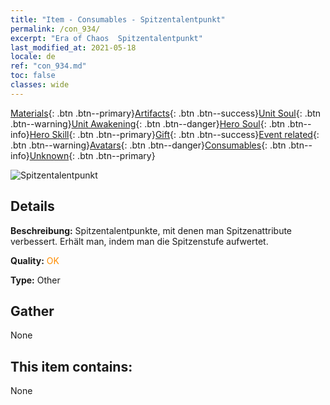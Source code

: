 ```yaml
---
title: "Item - Consumables - Spitzentalentpunkt"
permalink: /con_934/
excerpt: "Era of Chaos  Spitzentalentpunkt"
last_modified_at: 2021-05-18
locale: de
ref: "con_934.md"
toc: false
classes: wide
---
```

 [Materials](/ItemsDE/){: .btn .btn--primary}[Artifacts](/ItemsDE/Artifacts/){: .btn .btn--success}[Unit Soul](/ItemsDE/UnitSoul/){: .btn .btn--warning}[Unit Awakening](/ItemsDE/UnitAwakening/){: .btn .btn--danger}[Hero Soul](/ItemsDE/HeroSoul/){: .btn .btn--info}[Hero Skill](/ItemsDE/HeroSkill/){: .btn .btn--primary}[Gift](/ItemsDE/Gift/){: .btn .btn--success}[Event related](/ItemsDE/Events/){: .btn .btn--warning}[Avatars](/ItemsDE/Avatars/){: .btn .btn--danger}[Consumables](/ItemsDE/Consumables/){: .btn .btn--info}[Unknown](/ItemsDE/Unknown/){: .btn .btn--primary}

 ![Spitzentalentpunkt](/images/t/i_40022.png)

## Details
 **Beschreibung:** Spitzentalentpunkte, mit denen man Spitzenattribute verbessert. Erhält man, indem man die Spitzenstufe aufwertet.

 **Quality:** <span style="color: #FF8C00">OK</span>

 **Type:** Other

## Gather

  None

## This item contains:

  None

